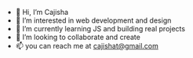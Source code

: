- 👋 Hi, I’m Cajisha
- 👀 I’m interested in web development and design
- 🌱 I’m currently learning JS and building real projects
- 💞️ I’m looking to collaborate and create
- 📫 you can reach me at cajishat@gmail.com 

<!---
cajishat/cajishat is a ✨ special ✨ repository because its `README.md` (this file) appears on your GitHub profile.
You can click the Preview link to take a look at your changes.
--->
